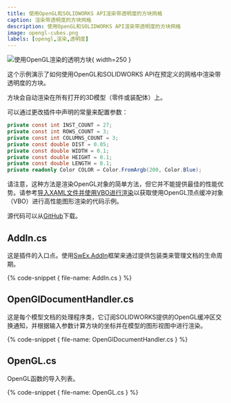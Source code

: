 ```yaml
---
title: 使用OpenGL和SOLIDWORKS API渲染带透明度的方块网格
caption: 渲染带透明度的方块网格
description: 使用OpenGL和SOLIDWORKS API渲染带透明度的方块网格
image: opengl-cubes.png
labels: [opengl,渲染,透明度]
---
```

![使用OpenGL渲染的透明方块](opengl-cubes.png){ width=250 }

这个示例演示了如何使用OpenGL和SOLIDWORKS API在预定义的网格中渲染带透明度的方块。

方块会自动渲染在所有打开的3D模型（零件或装配体）上。

可以通过更改插件中声明的常量来配置参数：

~~~ cs
private const int INST_COUNT = 27;
private const int ROWS_COUNT = 3;
private const int COLUMNS_COUNT = 3;
private const double DIST = 0.05;
private const double WIDTH = 0.1;
private const double HEIGHT = 0.1;
private const double LENGTH = 0.1;
private readonly Color COLOR = Color.FromArgb(200, Color.Blue);
~~~

请注意，这种方法是渲染OpenGL对象的简单方法，但它并不能提供最佳的性能优势。请参考[导入XAML文件并使用VBO进行渲染](/solidworks-api/adornment/opengl/vbo-xaml-importer/)以获取使用OpenGL顶点缓冲对象（VBO）进行高性能图形渲染的代码示例。

源代码可以从[GitHub](https://github.com/codestackdev/solidworks-api-examples/tree/master/swex/add-in/opengl/OpenGlBoxGrid)下载。

## AddIn.cs

这是插件的入口点。使用[SwEx.AddIn](/labs/solidworks/swex/add-in/)框架来通过提供包装类来管理文档的生命周期。

{% code-snippet { file-name: AddIn.cs } %}

## OpenGlDocumentHandler.cs

这是每个模型文档的处理程序类，它订阅SOLIDWORKS提供的OpenGL缓冲区交换通知，并根据输入参数计算方块的坐标并在模型的图形视图中进行渲染。

{% code-snippet { file-name: OpenGlDocumentHandler.cs } %}

## OpenGL.cs

OpenGL函数的导入列表。

{% code-snippet { file-name: OpenGL.cs } %}